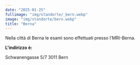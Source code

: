 ```yaml
---
date: "2025-01-25"
fullimage: "img/standorte/_bern.webp"
image: "img/standorte/bern.webp"
title: "Berna"
---
```


Nella città di Berna le esami sono effettuati presso l'MRI-Berna.

**L'indirizzo è:**

Schwanengasse 5/7
3011 Bern